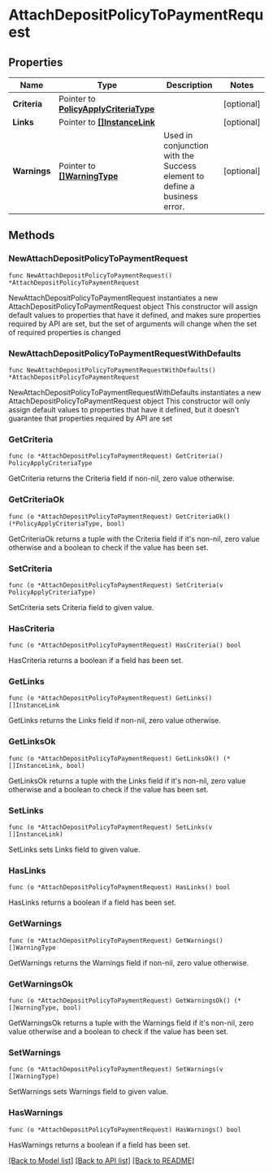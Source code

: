 # AttachDepositPolicyToPaymentRequest

## Properties

Name | Type | Description | Notes
------------ | ------------- | ------------- | -------------
**Criteria** | Pointer to [**PolicyApplyCriteriaType**](PolicyApplyCriteriaType.md) |  | [optional] 
**Links** | Pointer to [**[]InstanceLink**](InstanceLink.md) |  | [optional] 
**Warnings** | Pointer to [**[]WarningType**](WarningType.md) | Used in conjunction with the Success element to define a business error. | [optional] 

## Methods

### NewAttachDepositPolicyToPaymentRequest

`func NewAttachDepositPolicyToPaymentRequest() *AttachDepositPolicyToPaymentRequest`

NewAttachDepositPolicyToPaymentRequest instantiates a new AttachDepositPolicyToPaymentRequest object
This constructor will assign default values to properties that have it defined,
and makes sure properties required by API are set, but the set of arguments
will change when the set of required properties is changed

### NewAttachDepositPolicyToPaymentRequestWithDefaults

`func NewAttachDepositPolicyToPaymentRequestWithDefaults() *AttachDepositPolicyToPaymentRequest`

NewAttachDepositPolicyToPaymentRequestWithDefaults instantiates a new AttachDepositPolicyToPaymentRequest object
This constructor will only assign default values to properties that have it defined,
but it doesn't guarantee that properties required by API are set

### GetCriteria

`func (o *AttachDepositPolicyToPaymentRequest) GetCriteria() PolicyApplyCriteriaType`

GetCriteria returns the Criteria field if non-nil, zero value otherwise.

### GetCriteriaOk

`func (o *AttachDepositPolicyToPaymentRequest) GetCriteriaOk() (*PolicyApplyCriteriaType, bool)`

GetCriteriaOk returns a tuple with the Criteria field if it's non-nil, zero value otherwise
and a boolean to check if the value has been set.

### SetCriteria

`func (o *AttachDepositPolicyToPaymentRequest) SetCriteria(v PolicyApplyCriteriaType)`

SetCriteria sets Criteria field to given value.

### HasCriteria

`func (o *AttachDepositPolicyToPaymentRequest) HasCriteria() bool`

HasCriteria returns a boolean if a field has been set.

### GetLinks

`func (o *AttachDepositPolicyToPaymentRequest) GetLinks() []InstanceLink`

GetLinks returns the Links field if non-nil, zero value otherwise.

### GetLinksOk

`func (o *AttachDepositPolicyToPaymentRequest) GetLinksOk() (*[]InstanceLink, bool)`

GetLinksOk returns a tuple with the Links field if it's non-nil, zero value otherwise
and a boolean to check if the value has been set.

### SetLinks

`func (o *AttachDepositPolicyToPaymentRequest) SetLinks(v []InstanceLink)`

SetLinks sets Links field to given value.

### HasLinks

`func (o *AttachDepositPolicyToPaymentRequest) HasLinks() bool`

HasLinks returns a boolean if a field has been set.

### GetWarnings

`func (o *AttachDepositPolicyToPaymentRequest) GetWarnings() []WarningType`

GetWarnings returns the Warnings field if non-nil, zero value otherwise.

### GetWarningsOk

`func (o *AttachDepositPolicyToPaymentRequest) GetWarningsOk() (*[]WarningType, bool)`

GetWarningsOk returns a tuple with the Warnings field if it's non-nil, zero value otherwise
and a boolean to check if the value has been set.

### SetWarnings

`func (o *AttachDepositPolicyToPaymentRequest) SetWarnings(v []WarningType)`

SetWarnings sets Warnings field to given value.

### HasWarnings

`func (o *AttachDepositPolicyToPaymentRequest) HasWarnings() bool`

HasWarnings returns a boolean if a field has been set.


[[Back to Model list]](../README.md#documentation-for-models) [[Back to API list]](../README.md#documentation-for-api-endpoints) [[Back to README]](../README.md)


